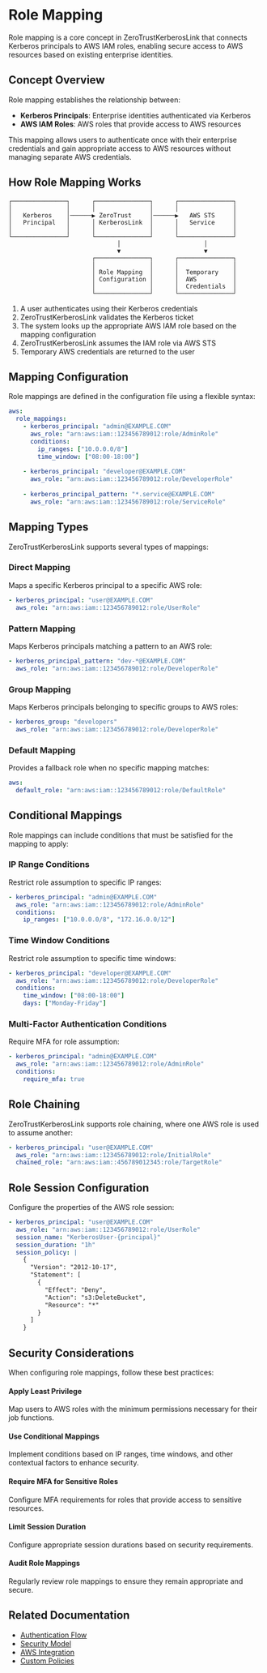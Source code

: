 # Role Mapping

Role mapping is a core concept in ZeroTrustKerberosLink that connects Kerberos principals to AWS IAM roles, enabling secure access to AWS resources based on existing enterprise identities.

## Concept Overview

Role mapping establishes the relationship between:

- **Kerberos Principals**: Enterprise identities authenticated via Kerberos
- **AWS IAM Roles**: AWS roles that provide access to AWS resources

This mapping allows users to authenticate once with their enterprise credentials and gain appropriate access to AWS resources without managing separate AWS credentials.

## How Role Mapping Works

```
┌───────────────┐      ┌───────────────┐      ┌───────────────┐
│               │      │               │      │               │
│   Kerberos    │──────▶ ZeroTrust     │──────▶   AWS STS     │
│   Principal   │      │ KerberosLink  │      │   Service     │
│               │      │               │      │               │
└───────────────┘      └───────────────┘      └───────────────┘
                              │                       │
                              ▼                       ▼
                       ┌───────────────┐      ┌───────────────┐
                       │               │      │               │
                       │ Role Mapping  │      │  Temporary    │
                       │ Configuration │      │  AWS          │
                       │               │      │  Credentials  │
                       └───────────────┘      └───────────────┘
```

1. A user authenticates using their Kerberos credentials
2. ZeroTrustKerberosLink validates the Kerberos ticket
3. The system looks up the appropriate AWS IAM role based on the mapping configuration
4. ZeroTrustKerberosLink assumes the IAM role via AWS STS
5. Temporary AWS credentials are returned to the user

## Mapping Configuration

Role mappings are defined in the configuration file using a flexible syntax:

```yaml
aws:
  role_mappings:
    - kerberos_principal: "admin@EXAMPLE.COM"
      aws_role: "arn:aws:iam::123456789012:role/AdminRole"
      conditions:
        ip_ranges: ["10.0.0.0/8"]
        time_window: ["08:00-18:00"]
    
    - kerberos_principal: "developer@EXAMPLE.COM"
      aws_role: "arn:aws:iam::123456789012:role/DeveloperRole"
    
    - kerberos_principal_pattern: "*.service@EXAMPLE.COM"
      aws_role: "arn:aws:iam::123456789012:role/ServiceRole"
```

## Mapping Types

ZeroTrustKerberosLink supports several types of mappings:

### Direct Mapping

Maps a specific Kerberos principal to a specific AWS role:

```yaml
- kerberos_principal: "user@EXAMPLE.COM"
  aws_role: "arn:aws:iam::123456789012:role/UserRole"
```

### Pattern Mapping

Maps Kerberos principals matching a pattern to an AWS role:

```yaml
- kerberos_principal_pattern: "dev-*@EXAMPLE.COM"
  aws_role: "arn:aws:iam::123456789012:role/DeveloperRole"
```

### Group Mapping

Maps Kerberos principals belonging to specific groups to AWS roles:

```yaml
- kerberos_group: "developers"
  aws_role: "arn:aws:iam::123456789012:role/DeveloperRole"
```

### Default Mapping

Provides a fallback role when no specific mapping matches:

```yaml
aws:
  default_role: "arn:aws:iam::123456789012:role/DefaultRole"
```

## Conditional Mappings

Role mappings can include conditions that must be satisfied for the mapping to apply:

### IP Range Conditions

Restrict role assumption to specific IP ranges:

```yaml
- kerberos_principal: "admin@EXAMPLE.COM"
  aws_role: "arn:aws:iam::123456789012:role/AdminRole"
  conditions:
    ip_ranges: ["10.0.0.0/8", "172.16.0.0/12"]
```

### Time Window Conditions

Restrict role assumption to specific time windows:

```yaml
- kerberos_principal: "developer@EXAMPLE.COM"
  aws_role: "arn:aws:iam::123456789012:role/DeveloperRole"
  conditions:
    time_window: ["08:00-18:00"]
    days: ["Monday-Friday"]
```

### Multi-Factor Authentication Conditions

Require MFA for role assumption:

```yaml
- kerberos_principal: "admin@EXAMPLE.COM"
  aws_role: "arn:aws:iam::123456789012:role/AdminRole"
  conditions:
    require_mfa: true
```

## Role Chaining

ZeroTrustKerberosLink supports role chaining, where one AWS role is used to assume another:

```yaml
- kerberos_principal: "user@EXAMPLE.COM"
  aws_role: "arn:aws:iam::123456789012:role/InitialRole"
  chained_role: "arn:aws:iam::456789012345:role/TargetRole"
```

## Role Session Configuration

Configure the properties of the AWS role session:

```yaml
- kerberos_principal: "user@EXAMPLE.COM"
  aws_role: "arn:aws:iam::123456789012:role/UserRole"
  session_name: "KerberosUser-{principal}"
  session_duration: "1h"
  session_policy: |
    {
      "Version": "2012-10-17",
      "Statement": [
        {
          "Effect": "Deny",
          "Action": "s3:DeleteBucket",
          "Resource": "*"
        }
      ]
    }
```

## Security Considerations

When configuring role mappings, follow these best practices:

<div class="security-feature">
  <h4>Apply Least Privilege</h4>
  <p>Map users to AWS roles with the minimum permissions necessary for their job functions.</p>
</div>

<div class="security-feature">
  <h4>Use Conditional Mappings</h4>
  <p>Implement conditions based on IP ranges, time windows, and other contextual factors to enhance security.</p>
</div>

<div class="security-feature">
  <h4>Require MFA for Sensitive Roles</h4>
  <p>Configure MFA requirements for roles that provide access to sensitive resources.</p>
</div>

<div class="security-feature">
  <h4>Limit Session Duration</h4>
  <p>Configure appropriate session durations based on security requirements.</p>
</div>

<div class="security-feature">
  <h4>Audit Role Mappings</h4>
  <p>Regularly review role mappings to ensure they remain appropriate and secure.</p>
</div>

## Related Documentation

- [Authentication Flow](./auth-flow.md)
- [Security Model](./security-model.md)
- [AWS Integration](../implementation-guide/aws-integration.md)
- [Custom Policies](../implementation-guide/custom-policies.md)
